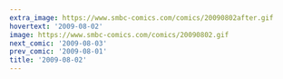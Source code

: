 ```yaml
---
extra_image: https://www.smbc-comics.com/comics/20090802after.gif
hovertext: '2009-08-02'
image: https://www.smbc-comics.com/comics/20090802.gif
next_comic: '2009-08-03'
prev_comic: '2009-08-01'
title: '2009-08-02'
---
```


